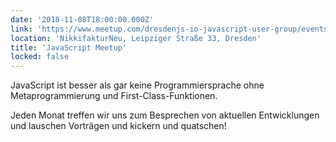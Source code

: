 ```yaml
---
date: '2018-11-08T18:00:00.000Z'
link: 'https://www.meetup.com/dresdenjs-io-javascript-user-group/events/255023211'
location: 'NikkifakturNeu, Leipziger Straße 33, Dresden'
title: 'JavaScript Meetup'
locked: false
---
```

JavaScript ist besser als gar keine Programmiersprache ohne Metaprogrammierung und First-Class-Funktionen.

Jeden Monat treffen wir uns zum Besprechen von aktuellen Entwicklungen und lauschen Vorträgen und kickern und quatschen!
